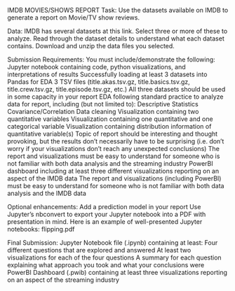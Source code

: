 
IMDB MOVIES/SHOWS REPORT
Task: Use the datasets available on IMDB to generate a report on Movie/TV show reviews. 

Data: IMDB has several datasets at this link. Select three or more of these to analyze. Read through the dataset details to understand what each dataset contains. Download and unzip the data files you selected.

Submission Requirements: You must include/demonstrate the following:
Jupyter notebook containing code, python visualizations, and interpretations of results
Successfully loading at least 3 datasets into Pandas for EDA
3 TSV files (title.akas.tsv.gz, title.basics.tsv.gz, title.crew.tsv.gz, title.episode.tsv.gz, etc.)
All three datasets should be used in some capacity in your report
EDA following standard practice to analyze data for report, including (but not limited to):
Descriptive Statistics
Covariance/Correlation
Data cleaning
Visualization containing two quantitative variables
Visualization containing one quantitative and one categorical variable
Visualization containing distribution information of quantitative variable(s)
Topic of report should be interesting and thought provoking, but the results don’t necessarily have to be surprising (i.e. don’t worry if your visualizations don’t reach any unexpected conclusions)
The report and visualizations must be easy to understand for someone who is not familiar with both data analysis and the streaming industry
PowerBI dashboard including at least three different visualizations reporting on an aspect of the IMDB data
The report and visualizations (including PowerBI) must be easy to understand for someone who is not familiar with both data analysis and the IMDB data

Optional enhancements:
Add a prediction model in your report
Use Jupyter’s nbconvert to export your Jupyter notebook into a PDF with presentation in mind. Here is an example of well-presented Jupyter notebooks: flipping.pdf

Final Submission:
Jupyter Notebook file (.ipynb) containing at least:
Four different questions that are explored and answered
At least two visualizations for each of the four questions
A summary for each question explaining what approach you took and what your conclusions were
PowerBI Dashboard (.pwib) containing at least three visualizations reporting on an aspect of the streaming industry
